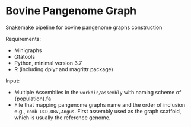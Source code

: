 # Bovine Pangenome Graph

Snakemake pipeline for bovine pangenome graphs construction

Requirements:
- Minigraphs 
- Gfatools
- Python, minimal version 3.7
- R (including dplyr and magrittr package)


Input:
- Multiple Assemblies in the `workdir/assembly` with naming scheme of {population}.fa
- File that mapping pangenome graphs name and the order of inclusion e.g., `comb UCD,OBV,Angus`.
First assembly used as the graph scaffold, which is usually the reference genome. 
